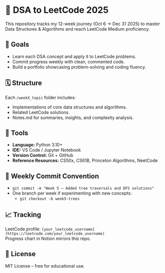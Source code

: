 # 🧠 DSA to LeetCode 2025
This repository tracks my 12-week journey (Oct 6 → Dec 31 2025) to master Data Structures & Algorithms and reach LeetCode Medium proficiency.

## 🎯 Goals
- Learn each DSA concept and apply it to LeetCode problems.
- Commit progress weekly with clean, commented code.
- Build a portfolio showcasing problem-solving and coding fluency.

## 🗓️ Structure
Each `/weekX_topic` folder includes:
- Implementations of core data structures and algorithms.
- Related LeetCode solutions.
- Notes.md for summaries, insights, and complexity analysis.

## 🧮 Tools
- **Language:** Python 3.10+
- **IDE:** VS Code / Jupyter Notebook
- **Version Control:** Git + GitHub
- **Reference Resources:** CS50x, CS61B, Princeton Algorithms, NeetCode

## 🚀 Weekly Commit Convention
- `git commit -m "Week 5 – Added tree traversals and DFS solutions"`
- One branch per week if experimenting with new concepts:
  - `git checkout -b week5-trees`

## 📈 Tracking
LeetCode profile: `[your_leetcode_username](https://leetcode.com/your_leetcode_username)`  
Progress chart in Notion mirrors this repo.

## 🧾 License
MIT License – free for educational use.
